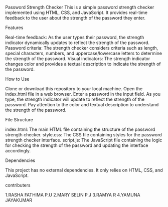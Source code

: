 Password Strength Checker 
This is a simple password strength checker implemented using HTML, CSS, and JavaScript. It provides real-time feedback to the user about the strength of the password they enter.

Features

Real-time feedback: As the user types their password, the strength indicator dynamically updates to reflect the strength of the password.
Password criteria: The strength checker considers criteria such as length, special characters, numbers, and uppercase/lowercase letters to determine the strength of the password.
Visual indicators: The strength indicator changes color and provides a textual description to indicate the strength of the password.

How to Use

Clone or download this repository to your local machine.
Open the index.html file in a web browser.
Enter a password in the input field.
As you type, the strength indicator will update to reflect the strength of the password.
Pay attention to the color and textual description to understand the strength of the password.

File Structure

index.html: The main HTML file containing the structure of the password strength checker.
style.css: The CSS file containing styles for the password strength checker interface.
script.js: The JavaScript file containing the logic for checking the strength of the password and updating the interface accordingly.

Dependencies

This project has no external dependencies. It only relies on HTML, CSS, and JavaScript.

contributers

1.RASHA FATHIMA P.U
2.MARY SELIN P.J
3.RAMYA R
4.YAMUNA JAYAKUMAR




